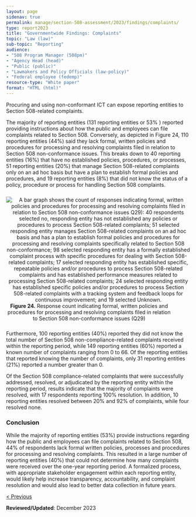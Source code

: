 ```yaml
---
layout: page
sidenav: true
permalink: manage/section-508-assessment/2023/findings/complaints/
type: report2023
title: "Governmentwide Findings: Complaints"
topic: "Law (law)"
sub-topic: "Reporting"
audience:
- "508 Program Manager (508pm)"
- "Agency Head (head)"
- "Public (public)"
- "Lawmakers and Policy Officials (law-policy)"
- "Federal employee (fedemp)"
resource-type: "White paper"
format: "HTML (html)"
---
```

Procuring and using non-conformant ICT can expose reporting entities to Section 508-related complaints.

The majority of reporting entities (131 reporting entities or 53% ) reported providing instructions about how the public and employees can file complaints related to Section 508. Conversely, as depicted in Figure 24, 110 reporting entities (44%) said they lack formal, written policies and procedures for processing and resolving complaints filed in relation to Section 508 non-conformance issues. This breaks down to 40 reporting entities (16%) that have no established policies, procedures, or processes, 51 reporting entities (20%) that manage Section 508-related complaints only on an ad hoc basis but have a plan to establish formal policies and procedures, and 19 reporting entities (8%) that did not know the status of a policy, procedure or process for handling Section 508 complaints.

<div class="tablet:grid-col" style="margin: auto; max-width: 100%; text-align: center; padding: 10px 0px">
    <div class="margin-top-1"><img src="https://assets.section508.gov/files/reports/cr-2023/figure-24.jpg" alt="A bar graph shows the count of responses indicating formal, written policies and procedures for processing and resolving complaints filed in relation to Section 508 non-conformance issues Q29): 40 respondents selected no, responding entity has not established any policies or procedures to process Section 508-related complaints; 51 selected responding entity manages Section 508-related complaints on an ad hoc basis and has a plan to establish formal policies and procedures for processing and resolving complaints specifically related to Section 508 non-conformance; 98 selected responding entity has a formally established complaint process with specific procedures for dealing with Section 508-related complaints; 17 selected responding entity has established specific, repeatable policies and/or procedures to process Section 508-related complaints and has established performance measures related to processing Section 508-related complaints; 24 selected responding entity has established specific policies and/or procedures to process Section 508-related complaints with a tracking system and feedback loops for continuous improvement; and 19 selected Unknown." aria-describedby="figure-24" class="border-2px border-base-light shadow-2 padding-1">
    </div>
    <div class="font-mono-3xs margin-x-auto auto" style="max-width: 90%; text-align: center;"><span id="figure-24"><strong>Figure 24.</strong> Response count indicating formal, written policies and procedures for processing and resolving complaints filed in relation to Section 508 non-conformance issues (Q29)</span>
    </div>
</div>

Furthermore, 100 reporting entities (40%) reported they did not know the total number of Section 508 non-compliance-related complaints received within the reporting period, while 149 reporting entities (60%) reported a known number of complaints ranging from 0 to 66. Of the reporting entities that reported knowing the number of complaints, only 31 reporting entities (21%) reported a number greater than 0.

Of the Section 508 compliance-related complaints that were successfully addressed, resolved, or adjudicated by the reporting entity within the reporting period, results indicate that the majority of complaints were resolved, with 17 respondents reporting 100% resolution. In addition, 10 reporting entities resolved between 20% and 92% of complaints, while four resolved none.

### Conclusion

While the majority of reporting entities (53%) provide instructions regarding how the public and employees can file complaints related to Section 508, 44% of respondents lack formal written policies, processes and procedures for processing and resolving complaints. This resulted in a large number of reporting entities (40%) that could not determine how many complaints were received over the one-year reporting period. A formalized process, with appropriate stakeholder engagement within each reporting entity, would likely help increase transparency, accountability, and complaint resolution and would also lead to better data collection in future years.

<div id="prev-next-section" style="justify-content: space-around;">
    <a class="prev-page" title="Go to previous page" href="{{site.baseurl}}/manage/section-508-assessment/2023/findings/acquisition/">
        < Previous</a>
</div>

**Reviewed/Updated**: December 2023